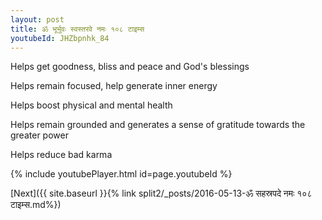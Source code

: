 ```yaml
---
layout: post
title: ॐ भूर्भुवः स्वस्तरवे नमः १०८ टाइम्स
youtubeId: JHZbpnhk_84
---
```

 
 
Helps get goodness, bliss and peace and God's blessings
 
Helps remain focused, help generate inner energy 
 
Helps boost physical and mental health 
 
Helps remain grounded and generates a sense of gratitude towards the greater power 
 
Helps reduce bad karma
 
 
 
 


{% include youtubePlayer.html id=page.youtubeId %}
 
[Next]({{ site.baseurl }}{% link  split2/_posts/2016-05-13-ॐ सहस्रपदे नमः १०८ टाइम्स.md%})
 
